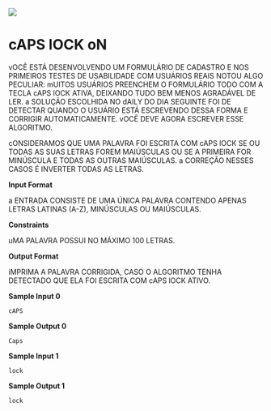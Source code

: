 ![](https://i.imgur.com/xG74tOh.png)

# cAPS lOCK oN

vOCÊ ESTÁ DESENVOLVENDO UM FORMULÁRIO DE CADASTRO E NOS PRIMEIROS TESTES DE USABILIDADE COM USUÁRIOS REAIS NOTOU ALGO PECULIAR: mUITOS USUÁRIOS PREENCHEM O FORMULÁRIO TODO COM A TECLA cAPS lOCK ATIVA, DEIXANDO TUDO BEM MENOS AGRADÁVEL DE LER. a SOLUÇÃO ESCOLHIDA NO dAILY DO DIA SEGUINTE FOI DE DETECTAR QUANDO O USUÁRIO ESTÁ ESCREVENDO DESSA FORMA E CORRIGIR AUTOMATICAMENTE. vOCÊ DEVE AGORA ESCREVER ESSE ALGORITMO.

cONSIDERAMOS QUE UMA PALAVRA FOI ESCRITA COM cAPS lOCK SE OU TODAS AS SUAS LETRAS FOREM MAIÚSCULAS OU SE A PRIMEIRA FOR MINÚSCULA E TODAS AS OUTRAS MAIÚSCULAS. a CORREÇÃO NESSES CASOS É INVERTER TODAS AS LETRAS.

__Input Format__

a ENTRADA CONSISTE DE UMA ÚNICA PALAVRA CONTENDO APENAS LETRAS LATINAS (A-Z), MINÚSCULAS OU MAIÚSCULAS.

__Constraints__

uMA PALAVRA POSSUI NO MÁXIMO 100 LETRAS.

__Output Format__

iMPRIMA A PALAVRA CORRIGIDA, CASO O ALGORITMO TENHA DETECTADO QUE ELA FOI ESCRITA COM cAPS lOCK ATIVO.

__Sample Input 0__

```
cAPS
```

__Sample Output 0__

```
Caps
```

__Sample Input 1__

```
lock
```

__Sample Output 1__

```
lock
```
